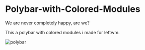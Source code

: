 # Polybar-with-Colored-Modules

We are never completely happy, are we? 

This a polybar with colored modules i made for leftwm.

![polybar](https://github.com/rainer2208/Polybar-with-Colored-Modules/assets/23400899/c61d2f5a-e610-422a-835b-cdb71fac049f)
